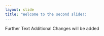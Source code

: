 ```yaml
---
layout: slide
title: "Welcome to the second slide!:
---
```

Further Text
Additional Changes will be added
